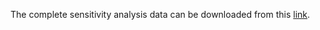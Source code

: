 The complete sensitivity analysis data can be downloaded from this [link](https://uofi.box.com/s/13yve36lhxxefupzfehek82bou93cqyg).

